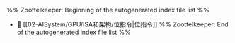 %% Zoottelkeeper: Beginning of the autogenerated index file list  %%
- 📄 [[02-AISystem/GPU/ISA和架构/位指令|位指令]]
%% Zoottelkeeper: End of the autogenerated index file list  %%
